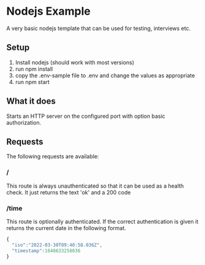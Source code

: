 # Nodejs Example

A very basic nodejs template that can be used for testing, interviews etc.


## Setup

1. Install nodejs (should work with most versions)
1. run npm install
1. copy the .env-sample file to .env and change the values as appropriate
1. run npm start


## What it does

Starts an HTTP server on the configured port with option basic authorization.


## Requests

The following requests are available:


### /

This route is always unauthenticated so that it can be used as a health check. It just returns the text 'ok' and a 200 code


### /time

This route is optionally authenticated. If the correct authentication is given it returns the current date in the following
format.

```javascript
{
  "iso":"2022-03-30T09:40:58.036Z",
  "timestamp":1648633258036
}
```